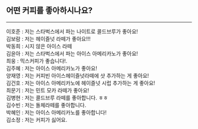 ## 어떤 커피를 좋아하시나요?
----


이호준 : 저는 스타벅스에서 파는 나이트로 콜드브루가 좋아요!  
김보람 : 저는 헤이즐넛 라떼가 좋아요!!!  
박동희 : 시지 않은 아이스 라떼  
김윤아 : 저는 스타벅스에서 파는 아이스 아메리카노가 좋아요!  
최웅 : 믹스커피가 좋습니다!.  
김주혜 : 저는 아이스 아메리카노가 좋아요!  
양재영 : 저는 커피빈 아이스헤이즐넛라떼에 샷 추가하는 게 좋아요!  
김건호 : 저는 아이스 아메리카노에 헤이즐넛 시럽 추가하는 게 좋아요!  
최문기 : 저는 민트 모카 라떼가 좋아요!  
김병현 : 저는 콜드브루 라떼를 좋아합니다. ㅎㅎ  
김수빈 : 저는 돌체라떼를 좋아합니다.  
박혜인 : 저는 아이스 아메리카노를 좋아합니다!  
김소정 : 저는 커피가 싫어요.  
